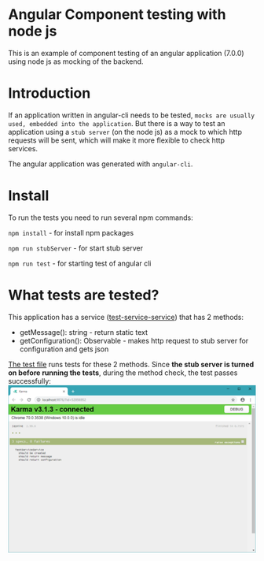 # Angular Component testing with node js
This is an example of component testing of an angular application (7.0.0) using node js as mocking of the backend.

# Introduction

If an application written in angular-cli needs to be tested, `mocks are usually used, embedded into the application`. But there is a way to test an application using a `stub server` (on the node js) as a mock to which http requests will be sent, which will make it more flexible to check http services.

The angular application was generated with `angular-cli`.

# Install 

To run the tests you need to run several npm commands:

`npm install` - for install npm packages

`npm run stubServer` - for start stub server

`npm run test` - for starting test of angular cli

# What tests are tested?

This application has a service ([test-service-service](./src/app/test-service.service.ts)) that has 2 methods:
* getMessage(): string - return static text
* getConfiguration(): Observable<ConfiguratoinModel> - makes http request to stub server for configuration and gets json
  
[The test file](./src/app/test-service.service.spec.ts) runs tests for these 2 methods. Since **the stub server is turned on before running the tests**, during the method check, the test passes successfully:
![Test succesful](./docs/test-sucessfully.png)

